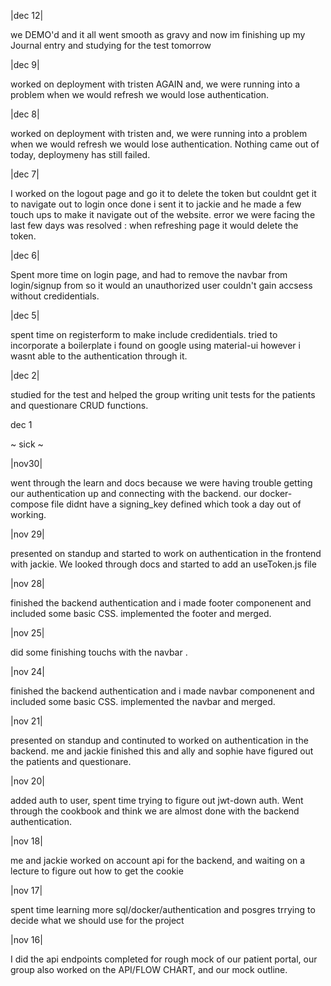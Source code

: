 |dec 12|

we DEMO'd and it all went smooth as gravy and now im finishing up my Journal entry and studying for the test tomorrow

|dec 9|

worked on deployment with tristen AGAIN and, we were running into a problem when we would refresh we would lose
authentication.

|dec 8|

worked on deployment with tristen and, we were running into a problem when we would refresh we would lose
authentication. Nothing came out of today, deploymeny has still failed.

|dec 7|

I worked on the logout page and go it to delete the token but couldnt get it to navigate out to login once
done i sent it to jackie and he made a few touch ups to make it navigate out of the website.
error we were facing the last few days was resolved : when refreshing page it would delete the token.

|dec 6|

Spent more time on login page, and had to remove the navbar from login/signup from so it would an
unauthorized user couldn't gain accsess without credidentials.

|dec 5|

spent time on registerform to make include credidentials. tried to incorporate a boilerplate i found
on google using material-ui however i wasnt able to the authentication through it.

|dec 2|

studied for the test and helped the group writing unit tests for the patients and questionare CRUD
functions.

dec 1

~ sick ~

|nov30|

went through the learn and docs because we were having trouble getting our authentication up and connecting with the backend. our
docker-compose file didnt have  a signing_key defined which took a day out of working.


|nov 29|

presented on standup and started to work on authentication in the frontend with jackie. We looked through
docs and started to add an useToken.js file


|nov 28|

finished the backend authentication and i made footer componenent and included some basic CSS.
implemented the footer and merged.

|nov 25|

did some finishing touchs with the navbar .

|nov 24|

finished the backend authentication and i made navbar componenent and included some basic CSS.
implemented the navbar and merged.

|nov 21|

presented on standup and continuted to worked on authentication in the backend. me and jackie finished this
and ally and sophie have figured out the patients and questionare.

|nov 20|

added auth to user, spent time trying to figure out jwt-down auth. Went through the cookbook
and think we are almost done with the backend authentication.

|nov 18|

me and jackie worked on account api for the backend, and waiting on a lecture to figure
out how to get the cookie

|nov 17|

spent time learning more sql/docker/authentication and posgres trrying to decide what
we should use for the project

|nov 16|

I did the api endpoints completed for rough mock of our patient portal, our group also worked
on the API/FLOW CHART, and our mock outline.



